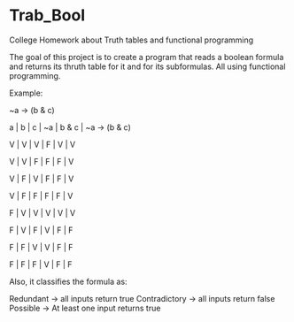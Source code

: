 # Trab_Bool
College Homework about Truth tables and functional programming

The goal of this project is to create a program that reads a boolean formula
and returns its thruth table for it and for its subformulas. All using functional
programming.

Example:

 ~a -> (b & c)

a | b | c | ~a | b & c | ~a -> (b & c)

V | V | V | F  | V     | V

V | V | F | F  | F     | V

V | F | V | F  | F     | V

V | F | F | F  | F     | V

F | V | V | V  | V     | V

F | V | F | V  | F     | F

F | F | V | V  | F     | F

F | F | F | V  | F     | F

Also, it classifies the formula as:

Redundant -> all inputs return true
Contradictory -> all inputs return false
Possible -> At least one input returns true
